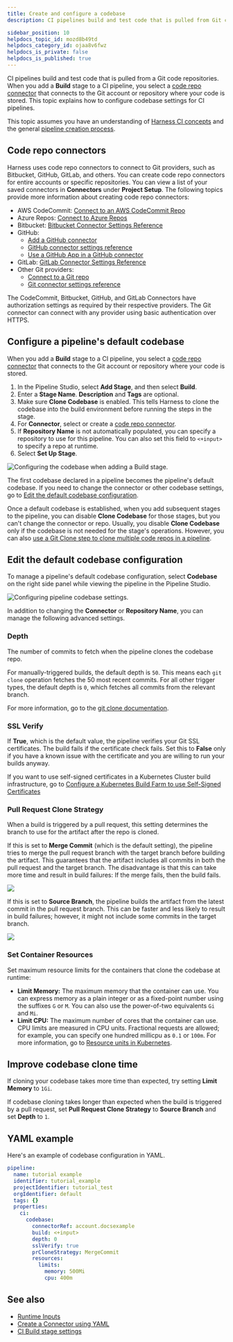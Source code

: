 ```yaml
---
title: Create and configure a codebase
description: CI pipelines build and test code that is pulled from Git code repositories.

sidebar_position: 10
helpdocs_topic_id: mozd8b49td
helpdocs_category_id: ojaa8v6fwz
helpdocs_is_private: false
helpdocs_is_published: true
---
```


CI pipelines build and test code that is pulled from a Git code repositories. When you add a **Build** stage to a CI pipeline, you select a [code repo connector](#code-repo-connectors) that connects to the Git account or repository where your code is stored. This topic explains how to configure codebase settings for CI pipelines.

This topic assumes you have an understanding of [Harness CI concepts](../../ci-quickstarts/ci-concepts.md) and the general [pipeline creation process](../prep-ci-pipeline-components.md).

## Code repo connectors

Harness uses code repo connectors to connect to Git providers, such as Bitbucket, GitHub, GitLab, and others. You can create code repo connectors for entire accounts or specific repositories. You can view a list of your saved connectors in **Connectors** under **Project Setup**. The following topics provide more information about creating code repo connectors:

* AWS CodeCommit: [Connect to an AWS CodeCommit Repo](/docs/platform/Connectors/connect-to-code-repo#add-aws-codecommit-repo)
* Azure Repos: [Connect to Azure Repos](/docs/platform/Connectors/connect-to-a-azure-repo)
* Bitbucket: [Bitbucket Connector Settings Reference](../../../platform/7_Connectors/ref-source-repo-provider/bitbucket-connector-settings-reference.md)
* GitHub:
  * [Add a GitHub connector](/docs/platform/Connectors/add-a-git-hub-connector)
  * [GitHub connector settings reference](/docs/platform/Connectors/ref-source-repo-provider/git-hub-connector-settings-reference)
  * [Use a GitHub App in a GitHub connector](/docs/platform/Connectors/git-hub-app-support)
* GitLab: [GitLab Connector Settings Reference](../../../platform/7_Connectors/ref-source-repo-provider/git-lab-connector-settings-reference.md)
* Other Git providers:
  * [Connect to a Git repo](/docs/platform/Connectors/connect-to-code-repo)
  * [Git connector settings reference](/docs/platform/Connectors/ref-source-repo-provider/git-connector-settings-reference)

The CodeCommit, Bitbucket, GitHub, and GitLab Connectors have authorization settings as required by their respective providers. The Git connector can connect with any provider using basic authentication over HTTPS.

## Configure a pipeline's default codebase

When you add a **Build** stage to a CI pipeline, you select a [code repo connector](#code-repo-connectors) that connects to the Git account or repository where your code is stored.

1. In the Pipeline Studio, select **Add Stage**, and then select **Build**.
2. Enter a **Stage Name**. **Description** and **Tags** are optional.
3. Make sure **Clone Codebase** is enabled. This tells Harness to clone the codebase into the build environment before running the steps in the stage.
4. For **Connector**, select or create a [code repo connector](#code-repo-connectors).
5. If **Repository Name** is not automatically populated, you can specify a repository to use for this pipeline. You can also set this field to `<+input>` to specify a repo at runtime.
6. Select **Set Up Stage**.

![Configuring the codebase when adding a Build stage.](./static/create-and-configure-a-codebase-00.png)

The first codebase declared in a pipeline becomes the pipeline's default codebase. If you need to change the connector or other codebase settings, go to [Edit the default codebase configuration](#edit-the-default-codebase-configuration).

Once a default codebase is established, when you add subsequent stages to the pipeline, you can disable **Clone Codebase** for those stages, but you can't change the connector or repo. Usually, you disable **Clone Codebase** only if the codebase is not needed for the stage's operations. However, you can also [use a Git Clone step to clone multiple code repos in a pipeline](./clone-and-process-multiple-codebases-in-the-same-pipeline.md).

## Edit the default codebase configuration

To manage a pipeline's default codebase configuration, select **Codebase** on the right side panel while viewing the pipeline in the Pipeline Studio.

![Configuring pipeline codebase settings.](./static/create-and-configure-a-codebase-03.png)

In addition to changing the **Connector** or **Repository Name**, you can manage the following advanced settings.

### Depth

The number of commits to fetch when the pipeline clones the codebase repo.

For manually-triggered builds, the default depth is `50`. This means each `git clone` operation fetches the 50 most recent commits. For all other trigger types, the default depth is `0`, which fetches all commits from the relevant branch.

For more information, go to the [git clone documentation](https://git-scm.com/docs/git-clone).

### SSL Verify

If **True**, which is the default value, the pipeline verifies your Git SSL certificates. The build fails if the certificate check fails. Set this to **False** only if you have a known issue with the certificate and you are willing to run your builds anyway.

If you want to use self-signed certificates in a Kubernetes Cluster build infrastructure, go to [Configure a Kubernetes Build Farm to use Self-Signed Certificates](../set-up-build-infrastructure/k8s-build-infrastructure/configure-a-kubernetes-build-farm-to-use-self-signed-certificates.md)

### Pull Request Clone Strategy

When a build is triggered by a pull request, this setting determines the branch to use for the artifact after the repo is cloned.

If this is set to **Merge Commit** (which is the default setting), the pipeline tries to merge the pull request branch with the target branch before building the artifact. This guarantees that the artifact includes all commits in both the pull request and the target branch. The disadvantage is that this can take more time and result in build failures: If the merge fails, then the build fails.

![](./static/create-and-configure-a-codebase-04.png)

If this is set to **Source Branch**, the pipeline builds the artifact from the latest commit in the pull request branch. This can be faster and less likely to result in build failures; however, it might not include some commits in the target branch.

![](./static/create-and-configure-a-codebase-05.png)

### Set Container Resources

Set maximum resource limits for the containers that clone the codebase at runtime:

* **Limit Memory:** The maximum memory that the container can use. You can express memory as a plain integer or as a fixed-point number using the suffixes `G` or `M`. You can also use the power-of-two equivalents `Gi` and `Mi`.
* **Limit CPU:** The maximum number of cores that the container can use. CPU limits are measured in CPU units. Fractional requests are allowed; for example, you can specify one hundred millicpu as `0.1` or `100m`. For more information, go to [Resource units in Kubernetes](https://kubernetes.io/docs/concepts/configuration/manage-resources-containers/#resource-units-in-kubernetes).

## Improve codebase clone time

If cloning your codebase takes more time than expected, try setting **Limit Memory** to `1Gi`.

If codebase cloning takes longer than expected when the build is triggered by a pull request, set **Pull Request Clone Strategy** to **Source Branch** and set **Depth** to `1`.

## YAML example

Here's an example of codebase configuration in YAML.

```yaml
pipeline:
  name: tutorial example
  identifier: tutorial_example
  projectIdentifier: tutorial_test
  orgIdentifier: default
  tags: {}
  properties:
    ci:
      codebase:
        connectorRef: account.docsexample
        build: <+input>
        depth: 0
        sslVerify: true
        prCloneStrategy: MergeCommit
        resources:
          limits:
            memory: 500Mi
            cpu: 400m
```

## See also

* [Runtime Inputs](../../../platform/20_References/runtime-inputs.md)
* [Create a Connector using YAML](../../../platform/7_Connectors/create-a-connector-using-yaml.md)
* [CI Build stage settings](../set-up-build-infrastructure/ci-stage-settings.md)
